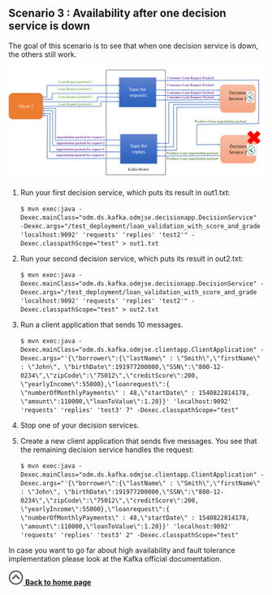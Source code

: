## Scenario 3 : Availability after one decision service is down
The goal of this scenario is to see that when one decision service is down, the others still work.

![use case 3](../../docs/images/usecase3.png)

1. Run your first decision service, which puts its result in out1.txt:

    `
$ mvn exec:java -Dexec.mainClass="odm.ds.kafka.odmjse.decisionapp.DecisionService" 
-Dexec.args="/test_deployment/loan_validation_with_score_and_grade 'localhost:9092' 'requests' 'replies' 'test2'" -Dexec.classpathScope="test" > out1.txt
    `

2. Run your second decision service, which puts its result in out2.txt:

    `
$ mvn exec:java -Dexec.mainClass="odm.ds.kafka.odmjse.decisionapp.DecisionService" -Dexec.args="/test_deployment/loan_validation_with_score_and_grade 'localhost:9092' 'requests' 'replies' 'test2'" -Dexec.classpathScope="test" > out2.txt
     `
 
3. Run a client application that sends 10 messages.

    `
$ mvn exec:java -Dexec.mainClass="odm.ds.kafka.odmjse.clientapp.ClientApplication" -Dexec.args="'{\"borrower\":{\"lastName\" : \"Smith\",\"firstName\" : \"John\", \"birthDate\":191977200000,\"SSN\":\"800-12-0234\",\"zipCode\":\"75012\",\"creditScore\":200,
 \"yearlyIncome\":55000},\"loanrequest\":{ \"numberOfMonthlyPayments\" : 48,\"startDate\" : 1540822814178, \"amount\":110000,\"loanToValue\":1.20}}' 'localhost:9092' 'requests' 'replies' 'test3' 7" -Dexec.classpathScope="test"
     `
 
4. Stop one of your decision services.

5. Create a new client application that sends five messages. You see that the remaining decision service handles the request:

    `
$ mvn exec:java -Dexec.mainClass="odm.ds.kafka.odmjse.clientapp.ClientApplication" -Dexec.args="'{\"borrower\":{\"lastName\" : \"Smith\",\"firstName\" : \"John\", \"birthDate\":191977200000,\"SSN\":\"800-12-0234\",\"zipCode\":\"75012\",\"creditScore\":200,
 \"yearlyIncome\":55000},\"loanrequest\":{ \"numberOfMonthlyPayments\" : 48,\"startDate\" : 1540822814178, \"amount\":110000,\"loanToValue\":1.20}}' 'localhost:9092' 'requests' 'replies' 'test3' 2" -Dexec.classpathScope="test"
     `
 
 In case you want to go far about high availability and fault tolerance implementation please look at the Kafka official documentation.
 
 
 [![""](../../docs/images/home.jpg) **Back to home page**](../../Readme.md)
